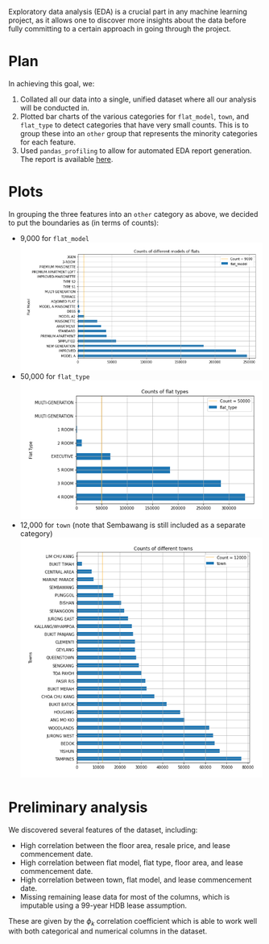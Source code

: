Exploratory data analysis (EDA) is a crucial part in any machine learning project, as it allows one to discover more insights about the data before fully committing to a certain approach in going through the project. 

# Plan
In achieving this goal, we:

1. Collated all our data into a single, unified dataset where all our analysis will be conducted in.
2. Plotted bar charts of the various categories for `flat_model`, `town`, and `flat_type` to detect categories that have very small counts. This is to group these into an `other` group that represents the minority categories for each feature.
3. Used `pandas_profiling` to allow for automated EDA report generation. The report is available [here](df_combined_report.html).

# Plots
In grouping the three features into an `other` category as above, we decided to put the boundaries as (in terms of counts):

* 9,000 for `flat_model` ![flat_model_pic](flat_model.png)
* 50,000 for `flat_type` ![flat_type_pic](flat_type.png)
* 12,000 for `town` (note that Sembawang is still included as a separate category) ![town_pic](town.png)
  
# Preliminary analysis

We discovered several features of the dataset, including:

* High correlation between the floor area, resale price, and lease commencement date.
* High correlation between flat model, flat type, floor area, and lease commencement date.
* High correlation between town, flat model, and lease commencement date.
* Missing remaining lease data for most of the columns, which is imputable using a 99-year HDB lease assumption.

These are given by the $\phi_k$ correlation coefficient which is able to work well with both categorical and numerical columns in the dataset.